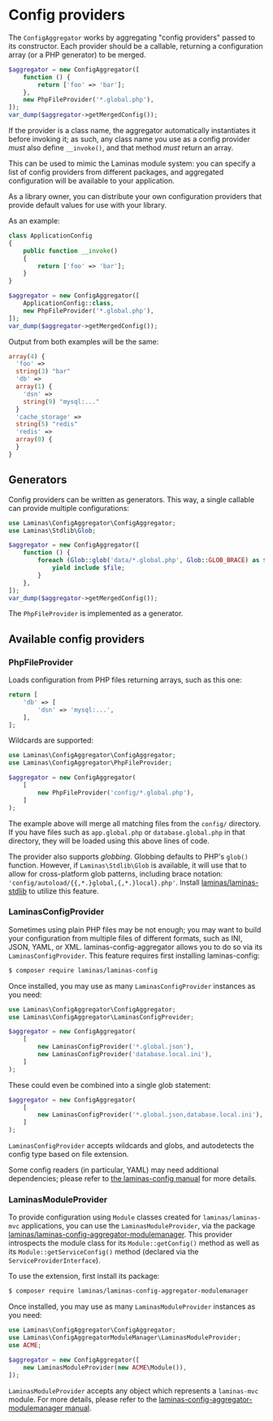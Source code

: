 # Config providers

The `ConfigAggregator` works by aggregating "config providers" passed to its
constructor.  Each provider should be a callable, returning a configuration
array (or a PHP generator) to be merged.

```php
$aggregator = new ConfigAggregator([
    function () {
        return ['foo' => 'bar'];
    },
    new PhpFileProvider('*.global.php'),
]);
var_dump($aggregator->getMergedConfig());
```

If the provider is a class name, the aggregator automatically instantiates it
before invoking it; as such, any class name you use as a config provider _must_
also define `__invoke()`, and that method _must_ return an array.

This can be used to mimic the Laminas module system: you can specify a
list of config providers from different packages, and aggregated configuration
will be available to your application.

As a library owner, you can distribute your own configuration providers that
provide default values for use with your library.

As an example:

```php
class ApplicationConfig
{
    public function __invoke()
    {
        return ['foo' => 'bar'];
    }
}

$aggregator = new ConfigAggregator([
    ApplicationConfig::class,
    new PhpFileProvider('*.global.php'),
]);
var_dump($aggregator->getMergedConfig());
```

Output from both examples will be the same:

```php
array(4) {
  'foo' =>
  string(3) "bar"
  'db' =>
  array(1) {
    'dsn' =>
    string(9) "mysql:..."
  }
  'cache_storage' =>
  string(5) "redis"
  'redis' =>
  array(0) {
  }
}
```

## Generators

Config providers can be written as generators. This way, a single callable can
provide multiple configurations:

```php
use Laminas\ConfigAggregator\ConfigAggregator;
use Laminas\Stdlib\Glob;

$aggregator = new ConfigAggregator([
    function () {
        foreach (Glob::glob('data/*.global.php', Glob::GLOB_BRACE) as $file) {
            yield include $file;
        }
    },
]);
var_dump($aggregator->getMergedConfig());
```

The `PhpFileProvider` is implemented as a generator.

## Available config providers

### PhpFileProvider

Loads configuration from PHP files returning arrays, such as this one:

```php
return [
    'db' => [
        'dsn' => 'mysql:...',
    ],
];
```

Wildcards are supported:

```php
use Laminas\ConfigAggregator\ConfigAggregator;
use Laminas\ConfigAggregator\PhpFileProvider;

$aggregator = new ConfigAggregator(
    [
        new PhpFileProvider('config/*.global.php'),
    ]
);
```

The example above will merge all matching files from the `config/` directory. If
you have files such as `app.global.php` or `database.global.php` in that
directory, they will be loaded using this above lines of code.

The provider also supports _globbing_.  Globbing defaults to PHP's `glob()`
function. However, if `Laminas\Stdlib\Glob` is available, it will use that to allow
for cross-platform glob patterns, including brace notation:
`'config/autoload/{{,*.}global,{,*.}local}.php'`. Install
[laminas/laminas-stdlib](https://docs.laminas.dev/laminas-stdlib) to
utilize this feature.

### LaminasConfigProvider

Sometimes using plain PHP files may be not enough; you may want to build your
configuration from multiple files of different formats, such as INI, JSON, YAML,
or XML.  laminas-config-aggregator allows you to do so via its
`LaminasConfigProvider`. This feature requires first installing laminas-config:

```bash
$ composer require laminas/laminas-config
```

Once installed, you may use as many `LaminasConfigProvider` instances as you need:

```php
use Laminas\ConfigAggregator\ConfigAggregator;
use Laminas\ConfigAggregator\LaminasConfigProvider;

$aggregator = new ConfigAggregator(
    [
        new LaminasConfigProvider('*.global.json'),
        new LaminasConfigProvider('database.local.ini'),
    ]
);
```

These could even be combined into a single glob statement:

```php
$aggregator = new ConfigAggregator(
    [
        new LaminasConfigProvider('*.global.json,database.local.ini'),
    ]
);
```

`LaminasConfigProvider` accepts wildcards and globs, and autodetects the config
type based on file extension.

Some config readers (in particular, YAML) may need additional dependencies;
please refer to [the laminas-config manual](https://docs.laminas.dev/laminas-config/reader/)
for more details.

### LaminasModuleProvider

To provide configuration using `Module` classes created for
`laminas/laminas-mvc` applications, you can use the `LaminasModuleProvider`,
via the package [laminas/laminas-config-aggregator-modulemanager](https://github.com/laminas/laminas-config-aggregator-modulemanager).
This provider introspects the module class for its `Module::getConfig()` method
as well as its `Module::getServiceConfig()` method (declared via the
`ServiceProviderInterface`).

To use the extension, first install its package:

```bash
$ composer require laminas/laminas-config-aggregator-modulemanager
```

Once installed, you may use as many `LaminasModuleProvider` instances as you need:

```php
use Laminas\ConfigAggregator\ConfigAggregator;
use Laminas\ConfigAggregatorModuleManager\LaminasModuleProvider;
use ACME;

$aggregator = new ConfigAggregator([
    new LaminasModuleProvider(new ACME\Module()),
]);
```

`LaminasModuleProvider` accepts any object which represents a `laminas-mvc` module.
For more details, please refer to the [laminas-config-aggregator-modulemanager manual](https://docs.laminas.dev/laminas-config-aggregator-modulemanager/).
